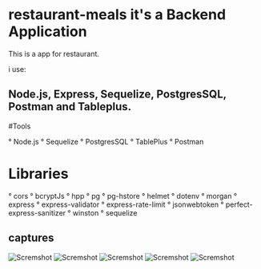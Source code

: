 # restaurant-meals it's a Backend Application

This is a app for  restaurant. 

i use:

## Node.js, Express, Sequelize, PostgresSQL, Postman and Tableplus.

#Tools 

° Node.js
° Sequelize
° PostgresSQL
° TablePlus
° Postman

# Libraries

° cors
° bcryptJs
° hpp
° pg
° pg-hstore
° helmet
° dotenv
° morgan
° express
° express-validator
° express-rate-limit
° jsonwebtoken
° perfect-express-sanitizer
° winston
° sequelize

## captures

![Scremshot](https://i.ibb.co/3NfSj7F/Captura-de-pantalla-689.png)
![Scremshot](https://i.ibb.co/ct7JnkN/Captura-de-pantalla-691.png)
![Scremshot](https://i.ibb.co/hybSQfv/Captura-de-pantalla-692.png)
![Scremshot](https://i.ibb.co/n89vbV8/Captura-de-pantalla-695.png)
![Scremshot](https://i.ibb.co/mRWZKgT/Captura-de-pantalla-696.png)


